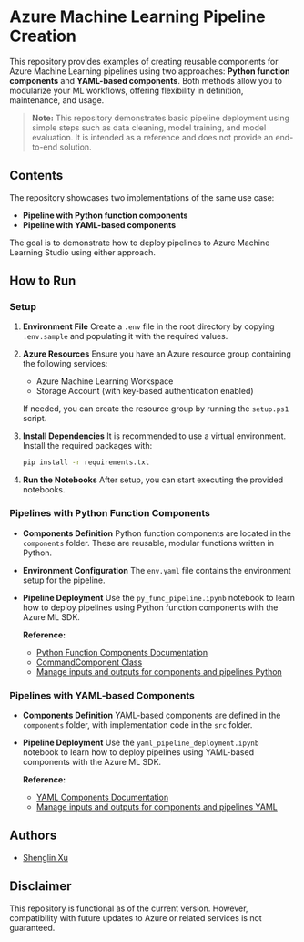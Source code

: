 # Azure Machine Learning Pipeline Creation

This repository provides examples of creating reusable components for Azure Machine Learning pipelines using two approaches: **Python function components** and **YAML-based components**. Both methods allow you to modularize your ML workflows, offering flexibility in definition, maintenance, and usage. 

> **Note:** This repository demonstrates basic pipeline deployment using simple steps such as data cleaning, model training, and model evaluation. It is intended as a reference and does not provide an end-to-end solution.

## Contents

The repository showcases two implementations of the same use case:

- **Pipeline with Python function components**
- **Pipeline with YAML-based components**

The goal is to demonstrate how to deploy pipelines to Azure Machine Learning Studio using either approach.


## How to Run

### Setup

1. **Environment File**
   Create a `.env` file in the root directory by copying `.env.sample` and populating it with the required values.

2. **Azure Resources**
   Ensure you have an Azure resource group containing the following services:

   - Azure Machine Learning Workspace
   - Storage Account (with key-based authentication enabled)

   If needed, you can create the resource group by running the `setup.ps1` script.

3. **Install Dependencies**
   It is recommended to use a virtual environment. Install the required packages with:

   ```bash
   pip install -r requirements.txt
   ```

4. **Run the Notebooks**
   After setup, you can start executing the provided notebooks.


### Pipelines with Python Function Components

- **Components Definition**
  Python function components are located in the `components` folder. These are reusable, modular functions written in Python.

- **Environment Configuration**
  The `env.yaml` file contains the environment setup for the pipeline.

- **Pipeline Deployment**
  Use the `py_func_pipeline.ipynb` notebook to learn how to deploy pipelines using Python function components with the Azure ML SDK.

  **Reference:**
  - [Python Function Components Documentation](https://learn.microsoft.com/en-us/azure/machine-learning/how-to-create-component-pipeline-python?view=azureml-api-2)
  - [CommandComponent Class](https://learn.microsoft.com/en-us/python/api/azure-ai-ml/azure.ai.ml.entities.commandcomponent?view=azure-python)
  - [Manage inputs and outputs for components and pipelines Python](https://learn.microsoft.com/en-us/python/api/azure-ai-ml/azure.ai.ml.entities.commandcomponent?view=azure-python)



### Pipelines with YAML-based Components

- **Components Definition**
  YAML-based components are defined in the `components` folder, with implementation code in the `src` folder.

- **Pipeline Deployment**
  Use the `yaml_pipeline_deployment.ipynb` notebook to learn how to deploy pipelines using YAML-based components with the Azure ML SDK.

  **Reference:**
  - [YAML Components Documentation](https://learn.microsoft.com/en-us/azure/machine-learning/how-to-create-component-pipelines-cli?view=azureml-api-2)
  - [Manage inputs and outputs for components and pipelines YAML](https://learn.microsoft.com/en-us/azure/machine-learning/how-to-manage-inputs-outputs-pipeline?view=azureml-api-2&tabs=cli)



## Authors

- [Shenglin Xu](shenglinxu@microsoft.com)


## Disclaimer

This repository is functional as of the current version. However, compatibility with future updates to Azure or related services is not guaranteed.
